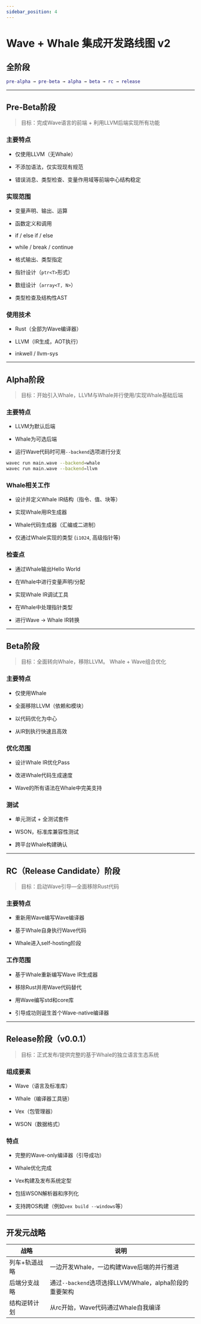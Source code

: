 ```yaml
---
sidebar_position: 4
---
```


# Wave + Whale 集成开发路线图 v2

## 全阶段

```matlab
pre-alpha → pre-beta → alpha → beta → rc → release
```

---

## Pre-Beta阶段

> 目标：完成Wave语言的前端 + 利用LLVM后端实现所有功能

### 主要特点

- 仅使用LLVM（无Whale）

- 不添加语法，仅实现现有规范

- 错误消息、类型检查、变量作用域等前端中心结构稳定

### 实现范围

- 变量声明、输出、运算

- 函数定义和调用

- if / else if / else

- while / break / continue

- 格式输出、类型指定

- 指针设计（`ptr<T>`形式）

- 数组设计（`array<T, N>`）

- 类型检查及结构性AST

### 使用技术

- Rust（全部为Wave编译器）

- LLVM（IR生成，AOT执行）

- inkwell / llvm-sys

---

## Alpha阶段

> 目标：开始引入Whale，LLVM与Whale并行使用/实现Whale基础后端

### 主要特点

- LLVM为默认后端

- Whale为可选后端

- 运行Wave代码时可用`--backend`选项进行分支

```bash
wavec run main.wave --backend=whale
wavec run main.wave --backend=llvm
```

### Whale相关工作

- 设计并定义Whale IR结构（指令、值、块等）

- 实现Whale用IR生成器

- Whale代码生成器（汇编或二进制）

- 仅通过Whale实现的类型 (`i1024`, 高级指针等)

### 检查点

- 通过Whale输出Hello World

- 在Whale中进行变量声明/分配

- 实现Whale IR调试工具

- 在Whale中处理指针类型

- 进行Wave → Whale IR转换

---

## Beta阶段

> 目标：全面转向Whale，移除LLVM。 Whale + Wave组合优化

### 主要特点

- 仅使用Whale

- 全面移除LLVM（依赖和模块）

- 以代码优化为中心

- 从IR到执行快速且高效

### 优化范围

- 设计Whale IR优化Pass

- 改进Whale代码生成速度

- Wave的所有语法在Whale中完美支持

### 测试

- 单元测试 + 全测试套件

- WSON，标准库兼容性测试

- 跨平台Whale构建确认

---

## RC（Release Candidate）阶段

> 目标：启动Wave引导—全面移除Rust代码

### 主要特点

- 重新用Wave编写Wave编译器

- 基于Whale自身执行Wave代码

- Whale进入self-hosting阶段

### 工作范围

- 基于Whale重新编写Wave IR生成器

- 移除Rust并用Wave代码替代

- 用Wave编写std和core库

- 引导成功则诞生首个Wave-native编译器

---

## Release阶段（v0.0.1）

> 目标：正式发布/提供完整的基于Whale的独立语言生态系统

### 组成要素

- Wave（语言及标准库）

- Whale（编译器工具链）

- Vex（包管理器）

- WSON（数据格式）

### 特点

- 完整的Wave-only编译器（引导成功）

- Whale优化完成

- Vex构建及发布系统定型

- 包括WSON解析器和序列化

- 支持跨OS构建（例如`vex build --windows`等）

---

## 开发元战略

| 战略      | 说明                                       |
| ------- | ---------------------------------------- |
| 列车+轨道战略 | 一边开发Whale，一边构建Wave后端的并行推进                |
| 后端分支战略  | 通过`--backend`选项选择LLVM/Whale，alpha阶段的重要架构 |
| 结构逆转计划  | 从rc开始，Wave代码通过Whale自我编译                  |
